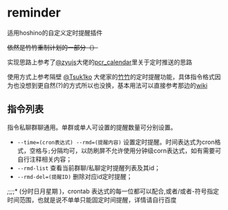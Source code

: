 # reminder
适用hoshino的自定义定时提醒插件

~~依然是竹竹重制计划的一部分（）~~

实现思路上参考了[@zyujs](https://github.com/zyujs)大佬的[pcr_calendar](https://github.com/zyujs/pcr_calendar)里关于定时推送的思路

使用方式上参考隔壁 [@Tsuk1ko](https://github.com/Tsuk1ko) 大佬家的[竹竹](https://github.com/Tsuk1ko/cq-picsearcher-bot)的定时提醒功能，具体指令格式因为也没想到更自然(?)的方式所以也没换，基本用法可以直接参考那边的[wiki](https://github.com/Tsuk1ko/cq-picsearcher-bot/wiki/%E9%99%84%E5%8A%A0%E5%8A%9F%E8%83%BD#%E5%AE%9A%E6%97%B6%E6%8F%90%E9%86%92)

## 指令列表

指令私聊群聊通用。单群或单人可设置的提醒数量可分别设置。

- `--time=(cron表达式) --rmd=(提醒内容)` 设置定时提醒。时间表达式为cron格式，空格与`;`分隔均可，以防刷屏不允许使用分钟级corn表达式，如有需要可自行注释相关内容；
- `--rmd-list` 查看当前群聊/私聊定时提醒列表及其id；
- `--rmd-del=(提醒ID)` 删除对应id定时提醒；

*;*;*;*;* (分时日月星期 )，crontab 表达式的每一位都可以配合,或者/或者-符号指定时间范围，也就是说不单单只能固定时间提醒，详情请自行百度